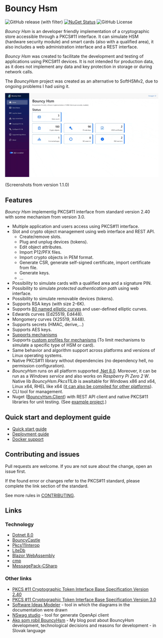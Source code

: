 # Bouncy Hsm
![GitHub release (with filter)](https://img.shields.io/github/v/release/harrison314/BouncyHsm)
[![NuGet Status](http://img.shields.io/nuget/v/BouncyHsm.Client.svg?style=flat)](https://www.nuget.org/packages/BouncyHsm.Client/)
![GitHub License](https://img.shields.io/github/license/harrison314/BouncyHsm)

_Bouncy Hsm_ is an developer friendly implementation of a cryptographic store accessible through a PKCS#11 interface.
It can simulate HSM (hardware security module) and smart cards (also with a qualified area), 
it also includes a web administration interface and a REST interface.

_Bouncy Hsm_ was created to facilitate the development and testing of applications using PKCS#11 devices.
It is not intended for production data, as it does not implement any data and key protection in storage
or during network calls.

The _BouncyHsm_ project was created as an alternative to SoftHSMv2, due to ongoing problems I had using it.

![Screenshots - BouncyHsm web UI](Doc/Screenshots.gif)

(Screenshots from version 1.1.0)

## Features
_Bouncy Hsm_ implementig PKCS#11 interface from standard version 2.40 with some mechanism from version 3.0.

* Multiple application and users access using PKCS#11 interface.
* Slot and crypto object management using web interface and REST API.
  * Create/remove slots.
  * Plug and unplug devices (tokens).
  * Edit object attributes.
  * Import P12/PFX files.
  * Import crypto objects in PEM format.
  * Generate CSR, generate self-signed certificate, import certificate from file.
  * Generate keys.
  * ...
* Possibility to simulate cards with a qualified area and a signature PIN.
* Possibility to simulate _protected authentication path_ using web interface.
* Possibility to simulate removable devices (tokens).
* Supports RSA keys (with size 2-6K).
* Supports [80 named elliptic curves](/Doc/SuportedAlgorithms.md#elliptic-curves) and user-defined elliptic curves.
* Edwards curves (Ed25519, Ed448).
* Mongomery curves (X25519, X448).
* Supports secrets (HMAC, derive,...)
* Supports AES keys.
* [Supports mechanisms](/Doc/SuportedAlgorithms.md)
* Supports [custom profiles for mechanisms](/Doc/Profiles.md) (To limit mechanisms to simulate a specific type of HSM or card).
* Same behavior and algorithm support across platforms and versions of Linux operating systems.
* Native PKCS#11 library without dependencies (no dependency hell, no permission configuration).
* _BouncyHsm_ runs on all platform supported [.Net 8.0](https://github.com/dotnet/core/blob/main/release-notes/8.0/supported-os.md). Moreover, it can be run as a _Windows service_ and also works on  _Raspberry Pi Zero 2 W_. Native lib _BouncyHsm.Pkcs11Lib_ is awaitable for Windows x86 and x64, Linux x64, RHEL like x64 ([it can also be compiled for other platforms](/Doc/BuildPkcs11Lib.md)).
* CLI tool for management.
* Nuget ([BouncyHsm.Client](https://www.nuget.org/packages/BouncyHsm.Client)) with REST API client and native PKCS#11 libraries for unit testing. (See [example project](/Examples/BouncyHsmTestExample).)

## Quick start and deployment  guide
* [Quick start guide](/Doc/QuickstartGuide.md)
* [Deployment guide](/Doc/Deployment.md)
* [Docker support](/Doc/DockerSupport.md)

## Contributing and issues
Pull requests are welcome. If you are not sure about the change, open an issue first.

If the found error or changes refer to the PKCS#11 standard, please complete the link section of the standard.

See more rules in [CONTRIBUTING](/.github/CONTRIBUTING.md).

## Links

### Technology
* [Dotnet 8.0](https://learn.microsoft.com/en-us/dotnet/core/whats-new/dotnet-8)
* [BouncyCastle](https://github.com/bcgit/bc-csharp)
* [Pkcs11Interop](https://github.com/Pkcs11Interop)
* [LiteDb](https://www.litedb.org/)
* [Blazor WebAssembly](https://dotnet.microsoft.com/en-us/apps/aspnet/web-apps/blazor)
* [cmp](https://github.com/camgunz/cmp)
* [MessagePack-CSharp](https://github.com/neuecc/MessagePack-CSharp)

### Other links
* [PKCS #11 Cryptographic Token Interface Base Specification Version 2.40](https://docs.oasis-open.org/pkcs11/pkcs11-curr/v2.40/os/pkcs11-curr-v2.40-os.pdf)
* [PKCS #11 Cryptographic Token Interface Base Specification Version 3.0](https://docs.oasis-open.org/pkcs11/pkcs11-curr/v3.0/pkcs11-curr-v3.0.pdf)
* [Software Ideas Modeler](https://www.softwareideas.net/) - tool in which the diagrams in the documentation were drawn
* [NSwag studio](https://github.com/RicoSuter/NSwag/wiki/NSwagStudio) - tool for generate OpenApi client
* [Ako som robil BouncyHsm](https://harrison314.github.io/BouncyHsm.html) - My blog post about BouncyHsm development, technological decisions and reasons for development - in Slovak language
